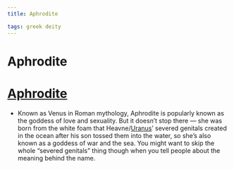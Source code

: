 ```yaml
---
title: Aphrodite

tags: greek deity 
---
```


# Aphrodite

# [Aphrodite](Aphrodite.md.md)
- Known as Venus in Roman mythology, Aphrodite is popularly known as the goddess of love and sexuality. But it doesn’t stop there — she was born from the white foam that Heavne/[Uranus](Uranus.md.md)’ severed genitals created in the ocean after his son tossed them into the water, so she’s also known as a goddess of war and the sea. You might want to skip the whole “severed genitals” thing though when you tell people about the meaning behind the name.
